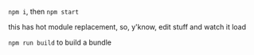 `npm i`, then `npm start`

this has hot module replacement, so, y'know, edit stuff and watch it load

`npm run build` to build a bundle

